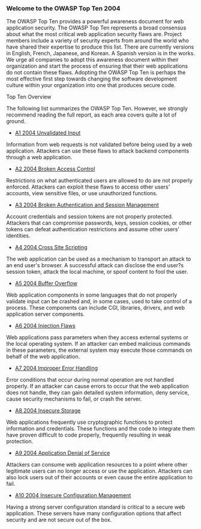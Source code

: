 ### Welcome to the OWASP Top Ten 2004

The OWASP Top Ten provides a powerful awareness document for web application security. The OWASP Top Ten represents a broad consensus about what the most critical web application security flaws are. Project members include a variety of security experts from around the world who have shared their expertise to produce this list. There are currently versions in English, French, Japanese, and Korean. A Spanish version is in the works. We urge all companies to adopt this awareness document within their organization and start the process of ensuring that their web applications do not contain these flaws. Adopting the OWASP Top Ten is perhaps the most effective first step towards changing the software development culture within your organization into one that produces secure code. 

Top Ten Overview

The following list summarizes the OWASP Top Ten. However, we strongly recommend reading the full report, as each area covers quite a lot of ground.

* [A1 2004 Unvalidated Input](https://www.owasp.org/index.php/A1_2004_Unvalidated_Input)

Information from web requests is not validated before being used by a web application. Attackers can use these flaws to attack backend components through a web application. 

* [A2 2004 Broken Access Control](https://www.owasp.org/index.php/A2_2004_Broken_Access_Control)

Restrictions on what authenticated users are allowed to do are not properly enforced. Attackers can exploit these flaws to access other users' accounts, view sensitive files, or use unauthorized functions.

* [A3 2004 Broken Authentication and Session Management](https://www.owasp.org/index.php/A3_2004_Broken_Authentication_and_Session_Management)

Account credentials and session tokens are not properly protected. Attackers that can compromise passwords, keys, session cookies, or other tokens can defeat authentication restrictions and assume other users' identities. 

* [A4 2004 Cross Site Scripting](https://www.owasp.org/index.php/A4_2004_Cross_Site_Scripting)

The web application can be used as a mechanism to transport an attack to an end user's browser. A successful attack can disclose the end user?s session token, attack the local machine, or spoof content to fool the user. 

* [A5 2004 Buffer Overflow](https://www.owasp.org/index.php/A5_2004_Buffer_Overflow)

Web application components in some languages that do not properly validate input can be crashed and, in some cases, used to take control of a process. These components can include CGI, libraries, drivers, and web application server components. 

* [A6 2004 Injection Flaws](https://www.owasp.org/index.php/A6_2004_Injection_Flaws)

Web applications pass parameters when they access external systems or the local operating system. If an attacker can embed malicious commands in these parameters, the external system may execute those commands on behalf of the web application. 

* [A7 2004 Improper Error Handling](https://www.owasp.org/index.php/A7_2004_Improper_Error_Handling)

Error conditions that occur during normal operation are not handled properly. If an attacker can cause errors to occur that the web application does not handle, they can gain detailed system information, deny service, cause security mechanisms to fail, or crash the server. 

* [A8 2004 Insecure Storage](https://www.owasp.org/index.php/A8_2004_Insecure_Storage)

Web applications frequently use cryptographic functions to protect information and credentials. These functions and the code to integrate them have proven difficult to code properly, frequently resulting in weak protection. 

* [A9 2004 Application Denial of Service](https://www.owasp.org/index.php/A9_2004_Application_Denial_of_Service)

Attackers can consume web application resources to a point where other legitimate users can no longer access or use the application. Attackers can also lock users out of their accounts or even cause the entire application to fail. 

* [A10 2004 Insecure Configuration Management](https://www.owasp.org/index.php/A10_2004_Insecure_Configuration_Management)

Having a strong server configuration standard is critical to a secure web application. These servers have many configuration options that affect security and are not secure out of the box. 
